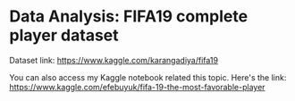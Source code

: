 # Data Analysis: FIFA19 complete player dataset
Dataset link: https://www.kaggle.com/karangadiya/fifa19

You can also access my Kaggle notebook related this topic. Here's the link: https://www.kaggle.com/efebuyuk/fifa-19-the-most-favorable-player
